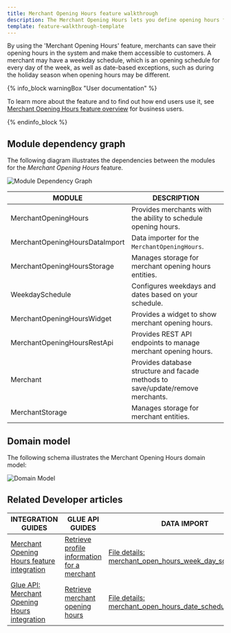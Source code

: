 ```yaml
---
title: Merchant Opening Hours feature walkthrough
description: The Merchant Opening Hours lets you define opening hours for a merchant.
template: feature-walkthrough-template
---
```


By using the 'Merchant Opening Hours' feature, merchants can save their opening hours in the system and make them accessible to customers. A merchant may have a weekday schedule, which is an opening schedule for every day of the week, as well as date-based exceptions, such as during the holiday season when opening hours may be different.

{% info_block warningBox "User documentation" %}

To learn more about the feature and to find out how end users use it, see [Merchant Opening Hours feature overview](/docs/marketplace/user/features/merchant-opening-hours-feature-overview.html) for business users.

{% endinfo_block %}

## Module dependency graph

The following diagram illustrates the dependencies between the modules for the *Merchant Opening Hours* feature.

![Module Dependency Graph](https://confluence-connect.gliffy.net/embed/image/0b05a957-57a4-4422-9595-5bbe63a6a18b.png?utm_medium=live&utm_source=custom)

| MODULE     | DESCRIPTION                |
|------------|----------------------------|
| MerchantOpeningHours | Provides merchants with the ability to schedule opening hours. |
| MerchantOpeningHoursDataImport | Data importer for the `MerchantOpeningHours`. |
| MerchantOpeningHoursStorage | Manages storage for merchant opening hours entities. |
| WeekdaySchedule | Configures weekdays and dates based on your schedule. |
| MerchantOpeningHoursWidget | Provides a widget to show merchant opening hours. |
| MerchantOpeningHoursRestApi | Provides REST API endpoints to manage merchant opening hours. |
| Merchant | Provides database structure and facade methods to save/update/remove merchants. |
| MerchantStorage | Manages storage for merchant entities. |

## Domain model

The following schema illustrates the Merchant Opening Hours domain model:

![Domain Model](https://confluence-connect.gliffy.net/embed/image/ad57523c-52cd-4733-bfb5-9c43666ae54c.png?utm_medium=live&utm_source=custom)


## Related Developer articles

|INTEGRATION GUIDES  |GLUE API GUIDES  |DATA IMPORT  |
|---------|---------|---------|
| [Merchant Opening Hours feature integration](/docs/marketplace/dev/feature-integration-guides/merchant-opening-hours-feature-integration.html)    |[Retrieve profile information for a merchant](/docs/marketplace/dev/glue-api-guides/merchants/retrieving-merchants.html#retrieve-a-merchant)        | [File details: merchant_open_hours_week_day_schedule.csv](/docs/marketplace/dev/data-import/file-details-merchant-open-hours-week-day-schedule.csv.html)        |
| [Glue API: Merchant Opening Hours integration](/docs/marketplace/dev/feature-integration-guides/glue/merchant-opening-hours-feature-integration.html)    |[Retrieve merchant opening hours](/docs/marketplace/dev/glue-api-guides/merchants/retrieving-merchant-opening-hours.html)         | [File details: merchant_open_hours_date_schedule.csv](/docs/marketplace/dev/data-import/file-details-merchant-open-hours-date-schedule.csv.html)        |
